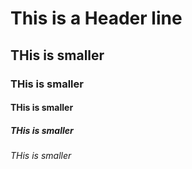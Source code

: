 # This is a Header line
## THis is smaller
### THis is smaller
#### THis is smaller
##### THis is smaller
###### THis is smaller

